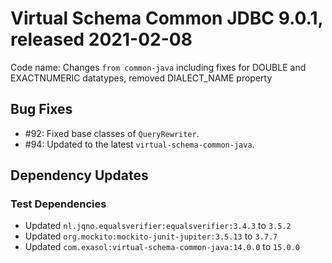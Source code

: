 # Virtual Schema Common JDBC 9.0.1, released 2021-02-08

Code name: Changes `from common-java` including fixes for DOUBLE and EXACTNUMERIC datatypes, removed DIALECT_NAME property

## Bug Fixes

* #92: Fixed base classes of `QueryRewriter`.
* #94: Updated to the latest `virtual-schema-common-java`.

## Dependency Updates

### Test Dependencies

* Updated `nl.jqno.equalsverifier:equalsverifier:3.4.3` to `3.5.2`
* Updated `org.mockito:mockito-junit-jupiter:3.5.13` to `3.7.7`
* Updated `com.exasol:virtual-schema-common-java:14.0.0` to `15.0.0`
